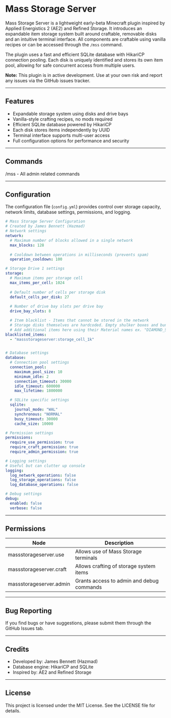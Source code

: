 # Mass Storage Server

Mass Storage Server is a lightweight early-beta Minecraft plugin inspired by Applied Energistics 2 (AE2) and Refined Storage. It introduces an expandable item storage system built around craftable, removable disks and an intuitive terminal interface. All components are craftable using vanilla recipes or can be accessed through the `/mss` command.

The plugin uses a fast and efficient SQLite database with HikariCP connection pooling. Each disk is uniquely identified and stores its own item pool, allowing for safe concurrent access from multiple users.

**Note:** This plugin is in active development. Use at your own risk and report any issues via the GitHub issues tracker.

---

## Features

- Expandable storage system using disks and drive bays
- Vanilla-style crafting recipes, no mods required
- Efficient SQLite database powered by HikariCP
- Each disk stores items independently by UUID
- Terminal interface supports multi-user access
- Full configuration options for performance and security

---

## Commands

/mss - All admin related commands

---

## Configuration

The configuration file (`config.yml`) provides control over storage capacity, network limits, database settings, permissions, and logging.

```yaml
# Mass Storage Server Configuration
# Created by James Bennett (Hazmad)
# Network settings
network:
  # Maximum number of blocks allowed in a single network
  max_blocks: 128
  
  # Cooldown between operations in milliseconds (prevents spam)
  operation_cooldown: 100

# Storage Drive 1 settings
storage:
  # Maximum items per storage cell
  max_items_per_cell: 1024
  
  # Default number of cells per storage disk
  default_cells_per_disk: 27
  
  # Number of drive bay slots per drive bay
  drive_bay_slots: 8

  # Item blacklist - Items that cannot be stored in the network
  # Storage disks themselves are hardcoded. Empty shulker boxes and bundles are allowed, ones with contents are blocked.
  # Add additional items here using their Material names ex. "DIAMOND_SWORD" or "massstorageserver:storage_disk"
blacklisted_items:
  - "massstorageserver:storage_cell_1k"


# Database settings
database:
  # Connection pool settings
  connection_pool:
    maximum_pool_size: 10
    minimum_idle: 2
    connection_timeout: 30000
    idle_timeout: 600000
    max_lifetime: 1800000

  # SQLite specific settings
  sqlite:
    journal_mode: "WAL"
    synchronous: "NORMAL"
    busy_timeout: 30000
    cache_size: 10000

# Permission settings
permissions:
  require_use_permission: true
  require_craft_permission: true
  require_admin_permission: true

# Logging settings
# Useful but can clutter up console
logging:
  log_network_operations: false
  log_storage_operations: false
  log_database_operations: false

# Debug settings
debug:
  enabled: false
  verbose: false
```
---

## Permissions

| Node                        | Description                                 |
|-----------------------------|---------------------------------------------|
| massstorageserver.use       | Allows use of Mass Storage terminals        |
| massstorageserver.craft     | Allows crafting of storage system items     |
| massstorageserver.admin     | Grants access to admin and debug commands   |

---

## Bug Reporting

If you find bugs or have suggestions, please submit them through the GitHub Issues tab.

---

## Credits

- Developed by: James Bennett (Hazmad)
- Database engine: HikariCP and SQLite
- Inspired by: AE2 and Refined Storage

---

## License

This project is licensed under the MIT License. See the LICENSE file for details.

